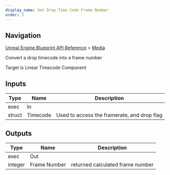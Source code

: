 ```yaml
---
display_name: Get Drop Time Code Frame Number
order: 3
---
```

## Navigation

[Unreal Engine Blueprint API Reference](https://dev.epicgames.com/documentation/en-us/unreal-engine/BlueprintAPI) > [Media](https://dev.epicgames.com/documentation/en-us/unreal-engine/BlueprintAPI/Media)

Convert a drop timecode into a frame number

Target is Linear Timecode Component

## Inputs

| Type | Name | Description |
| --- | --- | --- |
| exec | In |  |
| struct | Timecode | Used to access the framerate, and drop flag |

## Outputs

| Type | Name | Description |
| --- | --- | --- |
| exec | Out |  |
| integer | Frame Number | returned calculated frame number |
